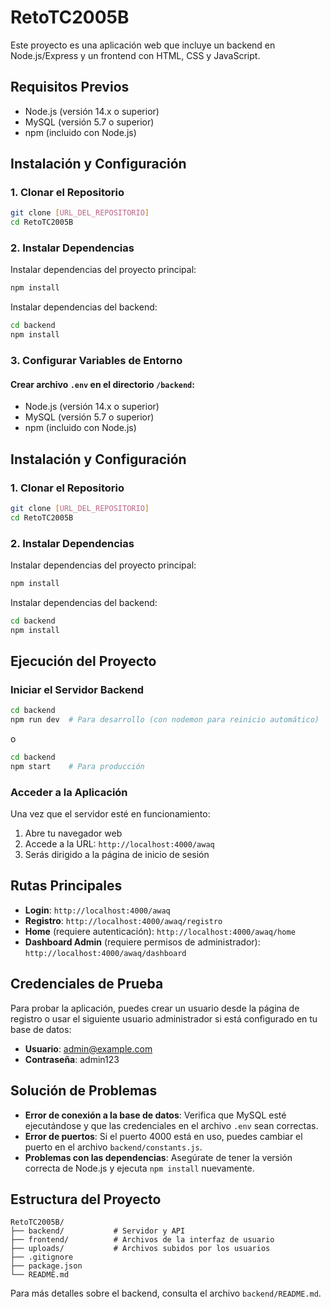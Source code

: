# RetoTC2005B

Este proyecto es una aplicación web que incluye un backend en Node.js/Express y un frontend con HTML, CSS y JavaScript.

## Requisitos Previos

- Node.js (versión 14.x o superior)
- MySQL (versión 5.7 o superior)
- npm (incluido con Node.js)

## Instalación y Configuración

### 1. Clonar el Repositorio

```bash
git clone [URL_DEL_REPOSITORIO]
cd RetoTC2005B
```

### 2. Instalar Dependencias

Instalar dependencias del proyecto principal:
```bash
npm install
```

Instalar dependencias del backend:
```bash
cd backend
npm install
```

### 3. Configurar Variables de Entorno

#### Crear archivo `.env` en el directorio `/backend`:
- Node.js (versión 14.x o superior)
- MySQL (versión 5.7 o superior)
- npm (incluido con Node.js)

## Instalación y Configuración

### 1. Clonar el Repositorio
```bash
git clone [URL_DEL_REPOSITORIO]
cd RetoTC2005B
```
### 2. Instalar Dependencias

Instalar dependencias del proyecto principal:
```bash
npm install
```
Instalar dependencias del backend:
```bash
cd backend
npm install
```
## Ejecución del Proyecto

### Iniciar el Servidor Backend

```bash
cd backend
npm run dev  # Para desarrollo (con nodemon para reinicio automático)
```

o

```bash
cd backend
npm start    # Para producción
```

### Acceder a la Aplicación

Una vez que el servidor esté en funcionamiento:

1. Abre tu navegador web
2. Accede a la URL: `http://localhost:4000/awaq`
3. Serás dirigido a la página de inicio de sesión

## Rutas Principales

- **Login**: `http://localhost:4000/awaq`
- **Registro**: `http://localhost:4000/awaq/registro`
- **Home** (requiere autenticación): `http://localhost:4000/awaq/home`
- **Dashboard Admin** (requiere permisos de administrador): `http://localhost:4000/awaq/dashboard`

## Credenciales de Prueba

Para probar la aplicación, puedes crear un usuario desde la página de registro o usar el siguiente usuario administrador si está configurado en tu base de datos:

- **Usuario**: admin@example.com
- **Contraseña**: admin123

## Solución de Problemas

- **Error de conexión a la base de datos**: Verifica que MySQL esté ejecutándose y que las credenciales en el archivo `.env` sean correctas.
- **Error de puertos**: Si el puerto 4000 está en uso, puedes cambiar el puerto en el archivo `backend/constants.js`.
- **Problemas con las dependencias**: Asegúrate de tener la versión correcta de Node.js y ejecuta `npm install` nuevamente.

## Estructura del Proyecto

```
RetoTC2005B/
├── backend/           # Servidor y API
├── frontend/          # Archivos de la interfaz de usuario
├── uploads/           # Archivos subidos por los usuarios
├── .gitignore
├── package.json
└── README.md
```
Para más detalles sobre el backend, consulta el archivo `backend/README.md`. 
